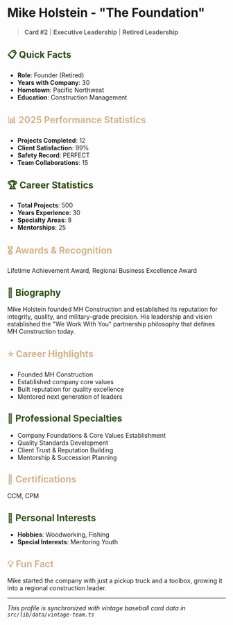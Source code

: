 # Mike Holstein - "The Foundation"

> **Card #2** | **Executive Leadership** | **Retired Leadership**

## <span style="color: #2D5016;">📋 Quick Facts</span>

- **Role**: Founder (Retired)
- **Years with Company**: 30
- **Hometown**: Pacific Northwest
- **Education**: Construction Management

## <span style="color: #D2B48C;">📊 2025 Performance Statistics</span>

- **Projects Completed**: 12
- **Client Satisfaction**: 99%
- **Safety Record**: PERFECT
- **Team Collaborations**: 15

## <span style="color: #2D5016;">🏆 Career Statistics</span>

- **Total Projects**: 500
- **Years Experience**: 30
- **Specialty Areas**: 8
- **Mentorships**: 25

## <span style="color: #D2B48C;">🎖️ Awards & Recognition</span>

Lifetime Achievement Award, Regional Business Excellence Award

## <span style="color: #2D5016;">👤 Biography</span>

Mike Holstein founded MH Construction and established its reputation for integrity, quality, and military-grade precision. His leadership and vision established the "We Work With You" partnership philosophy that defines MH Construction today.

## <span style="color: #D2B48C;">⭐ Career Highlights</span>

- Founded MH Construction
- Established company core values
- Built reputation for quality excellence
- Mentored next generation of leaders

## <span style="color: #2D5016;">🔧 Professional Specialties</span>

- Company Foundations & Core Values Establishment
- Quality Standards Development
- Client Trust & Reputation Building
- Mentorship & Succession Planning

## <span style="color: #D2B48C;">📜 Certifications</span>

CCM, CPM

## <span style="color: #2D5016;">🎯 Personal Interests</span>

- **Hobbies**: Woodworking, Fishing
- **Special Interests**: Mentoring Youth

## <span style="color: #D2B48C;">💡 Fun Fact</span>

Mike started the company with just a pickup truck and a toolbox, growing it into a regional construction leader.

---

*This profile is synchronized with vintage baseball card data in `src/lib/data/vintage-team.ts`*
